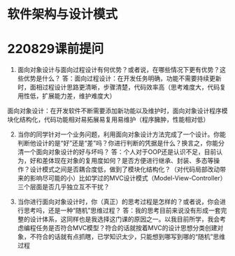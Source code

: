 # 软件架构与设计模式
# 220829课前提问
1. 面向对象设计与面向过程设计有何优势？或者说，在哪些情况下更有优势？这些优势是什么？
答：面向过程设计：在开发任务明确，功能不需要持续更新时，面相过程设计思路更清晰，步骤清楚，代码效率高（思考难度大，代码复用性低，扩展能力差，维护难度大）

面向对象设计：在开发软件不断需要添加新功能以及维护时，面向对象设计程序模块化结构化，代码功能相对易拓展易复用易维护（程序臃肿，性能相对低）


2. 当你的同学针对一个业务问题，利用面向对象设计方法完成了一个设计。你能判断他设计的是“好”还是“差”吗？你进行判断的凭据是什么？换言之，你能分清一个面向对象设计的好与坏吗？
答：个人对于OOP还是认识不足，目前认为，好和差体现在对象的复用度如何？是否方便进行继承、封装、多态等操作？设计模式之间是否耦合度低，做到了模块化结构化？（对代码局部改动带来的影响尽可能的小）比如学过的MVC设计模式（Model-View-Controller）三个层面是否几乎独立互不干扰？


3. 当你进行面向对象设计时，你（真正）的思考过程是怎样的？或者说，你会进行思考吗，还是一种“随机”思维过程？
答：我的思考目前来说没有形成一套完整的设计体系，这同样也是我选择这门课的原因之一。以我目前所学，我会考虑编程任务是否符合MVC模型？符合的话就按着MVC的设计思想分类创建对象，不符合的话就有点抓瞎，已学知识太少，只能想到哪写到哪的“随机”思维过程